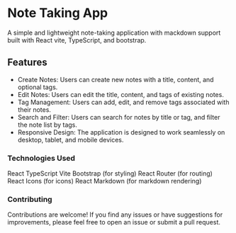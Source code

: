 # Note Taking App

A simple and lightweight note-taking application with mackdown support built with React vite, TypeScript, and bootstrap.

## Features

- Create Notes: Users can create new notes with a title, content, and optional tags.
- Edit Notes: Users can edit the title, content, and tags of existing notes.
- Tag Management: Users can add, edit, and remove tags associated with their notes.
- Search and Filter: Users can search for notes by title or tag, and filter the note list by tags.
- Responsive Design: The application is designed to work seamlessly on desktop, tablet, and mobile devices.

### Technologies Used

React
TypeScript
Vite
Bootstrap (for styling)
React Router (for routing)
React Icons (for icons)
React Markdown (for markdown rendering)

### Contributing

Contributions are welcome! If you find any issues or have suggestions for improvements, please feel free to open an issue or submit a pull request.
